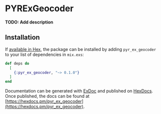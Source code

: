 # PYRExGeocoder

**TODO: Add description**

## Installation

If [available in Hex](https://hex.pm/docs/publish), the package can be installed
by adding `pyr_ex_geocoder` to your list of dependencies in `mix.exs`:

```elixir
def deps do
  [
    {:pyr_ex_geocoder, "~> 0.1.0"}
  ]
end
```

Documentation can be generated with [ExDoc](https://github.com/elixir-lang/ex_doc)
and published on [HexDocs](https://hexdocs.pm). Once published, the docs can
be found at [https://hexdocs.pm/pyr_ex_geocoder](https://hexdocs.pm/pyr_ex_geocoder).

